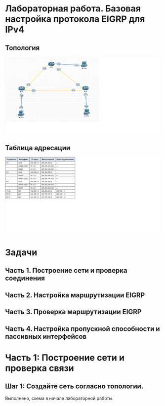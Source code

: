 # Лабораторная работа. Базовая настройка протокола EIGRP для IPv4
## 	Топология
![схема](https://github.com/VladimirDr/Labs/blob/master/Lab08/Cxema8_1.png)
## 	Таблица адресации
![схема](https://github.com/VladimirDr/Labs/blob/master/Lab08/Tabl8_1.png)
# Задачи
  ## Часть 1. Построение сети и проверка соединения
  ## Часть 2. Настройка маршрутизации EIGRP
  ## Часть 3. Проверка маршрутизации EIGRP
  ## Часть 4. Настройка пропускной способности и пассивных интерфейсов
# Часть 1:	Построение сети и проверка связи  
  ## Шаг 1:	Создайте сеть согласно топологии.
  Выполнено, схема в начале лабораторной работы.
